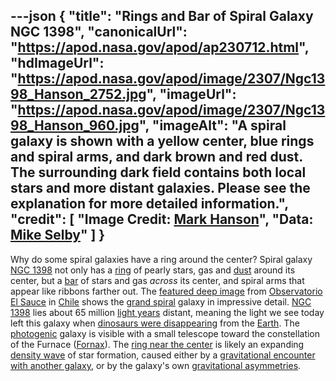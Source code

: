---json
{
  "title": "Rings and Bar of Spiral Galaxy NGC 1398",
  "canonicalUrl": "https://apod.nasa.gov/apod/ap230712.html",
  "hdImageUrl": "https://apod.nasa.gov/apod/image/2307/Ngc1398_Hanson_2752.jpg",
  "imageUrl": "https://apod.nasa.gov/apod/image/2307/Ngc1398_Hanson_960.jpg",
  "imageAlt": "A spiral galaxy is shown with a yellow center, blue rings and spiral arms, and dark brown and red dust. The surrounding dark field contains both local stars and more distant galaxies. Please see the explanation for more detailed information.",
  "credit": [
    "Image Credit: [Mark Hanson](https://www.instagram.com/hansonastronomy1)",
    "Data: [Mike Selby](https://www.facebook.com/masterdarksastro/)"
  ]
}
---

Why do some spiral galaxies have a ring around the center? Spiral galaxy [NGC 1398](https://en.wikipedia.org/wiki/NGC_1398) not only has a [ring](https://apod.nasa.gov/apod/ap170710.html) of pearly stars, gas and [dust](https://apod.nasa.gov/apod/ap030706.html) around its center, but a [bar](https://apod.nasa.gov/apod/ap221016.html) of stars and gas _across_ its center, and spiral arms that appear like ribbons farther out. The [featured deep image](https://www.instagram.com/p/CtCsJ19N5tb/) from [Observatorio El Sauce](https://youtu.be/S4rFdr2Qmjk) in [Chile](https://en.wikipedia.org/wiki/Chile) shows the [grand spiral](https://apod.nasa.gov/apod/ap171226.html) galaxy in impressive detail. [NGC 1398](https://ui.adsabs.harvard.edu/abs/1995ApJ...447..159M/abstract) lies about 65 million [light years](https://spaceplace.nasa.gov/light-year/en/) distant, meaning the light we see today left this galaxy when [dinosaurs were disappearing](https://en.wikipedia.org/wiki/Cretaceous%E2%80%93Paleogene_extinction_event) from the [Earth](https://solarsystem.nasa.gov/planets/earth/overview/). The [photogenic](https://i.etsystatic.com/18172150/r/il/097703/4787375357/il_794xN.4787375357_7476.jpg) galaxy is visible with a small telescope toward the constellation of the Furnace ([Fornax](https://en.wikipedia.org/wiki/Fornax)). The [ring near the center](https://apod.nasa.gov/apod/ap170807.html) is likely an expanding [density wave](https://en.wikipedia.org/wiki/Density_wave_theory) of star formation, caused either by a [gravitational encounter with another galaxy](https://apod.nasa.gov/apod/ap130514.html), or by the galaxy's own [gravitational asymmetries](https://en.wikipedia.org/wiki/Ring_galaxy#Bar_instability).
